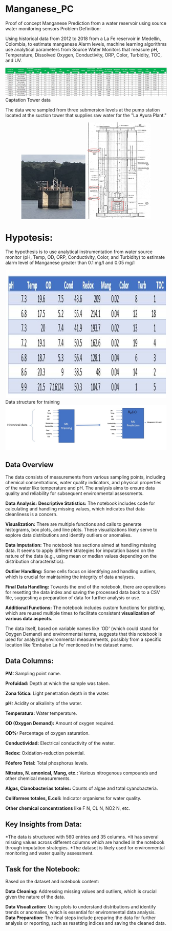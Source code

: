 # Manganese_PC
Proof of concept Manganese Prediction from a water reservoir using source water monitoring sensors
 Problem Definition:

Using historical data from 2012 to 2018 from a La Fe reservoir in Medellin, Colombia, to estimate manganese Alarm levels, machine learning algorithms use analytical parameters from Source Water Monitors that measure pH, Temperature, Dissolved Oxygen, Conductivity, ORP, Color, Turbidity, TOC, and UV. 

<img src="DATOS.JPG"  />
Captation Tower data

The data were sampled from three submersion levels at the pump station located at the suction tower that supplies raw water for the "La Ayura Plant."
<center>
    <img src="TORRE.JPG"  width=200 height=200 />  <img src="TORRE2.JPG"  width=200 height=300 />
</center>

# Hypotesis:
The hypothesis is to use analytical instrumentation from water source monitor (pH, Temp, OD, ORP, Conductivity, Color, and Turbidity) to estimate alarm level of Manganese greater than 0.1 mg/l and 0.05 mg/l

<center><img src="TABLE.JPG" width=500 height=400 /></center>
Data structure for training


<center><img src="MODEL.JPG"  /></center>

## Data Overview

The data consists of measurements from various sampling points, including chemical concentrations, water quality indicators, and physical properties of the water like temperature and pH. The analysis aims to ensure data quality and reliability for subsequent environmental assessments.

**Data Analysis:**
**Descriptive Statistics:** The notebook includes code for calculating and handling missing values, which indicates that data cleanliness is a concern.

**Visualization:** There are multiple functions and calls to generate histograms, box plots, and line plots. These visualizations likely serve to explore data distributions and identify outliers or anomalies.

**Data Imputation:** The notebook has sections aimed at handling missing data. It seems to apply different strategies for imputation based on the nature of the data (e.g., using mean or median values depending on the distribution characteristics).

**Outlier Handling:** Some cells focus on identifying and handling outliers, which is crucial for maintaining the integrity of data analyses.

**Final Data Handling:** Towards the end of the notebook, there are operations for resetting the data index and saving the processed data back to a CSV file, suggesting a preparation of data for further analysis or use.

**Additional Functions:** The notebook includes custom functions for plotting, which are reused multiple times to facilitate consistent 
**visualization of various data aspects.**

The data itself, based on variable names like 'OD' (which could stand for Oxygen Demand) and environmental terms, suggests that this notebook is used for analyzing environmental measurements, possibly from a specific location like 'Embalse La Fe' mentioned in the dataset name.

## Data Columns:
**PM:** Sampling point name.

**Profuidad:** Depth at which the sample was taken.

**Zona fótica:** Light penetration depth in the water.

**pH:** Acidity or alkalinity of the water.

**Temperatura:** Water temperature.

**OD (Oxygen Demand):** Amount of oxygen required.

**OD%:** Percentage of oxygen saturation.

**Conductividad:** Electrical conductivity of the water.

**Redox:** Oxidation-reduction potential.

**Fósforo Total:** Total phosphorus levels.

**Nitratos, N. amonical, Mang, etc.:** Various nitrogenous compounds and other chemical measurements.

**Algas, Cianobacterias totales:** Counts of algae and total cyanobacteria.

**Coliformes totales, E.coli:** Indicator organisms for water quality.

**Other chemical concentrations** like F N, CL N, NO2 N, etc.


## Key Insights from Data:

*The data is structured with 560 entries and 35 columns.
*It has several missing values across different columns which are handled in the notebook through imputation strategies.
*The dataset is likely used for environmental monitoring and water quality assessment.
## Task for the Notebook:
Based on the dataset and notebook content:

**Data Cleaning:** Addressing missing values and outliers, which is crucial given the nature of the data.

**Data Visualization:** Using plots to understand distributions and identify trends or anomalies, which is essential for environmental data analysis.
**Data Preparation:** The final steps include preparing the data for further analysis or reporting, such as resetting indices and saving the cleaned data.
